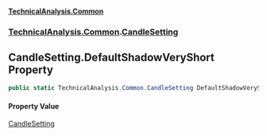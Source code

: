 #### [TechnicalAnalysis.Common](TechnicalAnalysis.Common.md 'TechnicalAnalysis.Common')
### [TechnicalAnalysis.Common](TechnicalAnalysis.Common.md#TechnicalAnalysis.Common 'TechnicalAnalysis.Common').[CandleSetting](CandleSetting.md 'TechnicalAnalysis.Common.CandleSetting')

## CandleSetting.DefaultShadowVeryShort Property

```csharp
public static TechnicalAnalysis.Common.CandleSetting DefaultShadowVeryShort { get; }
```

#### Property Value
[CandleSetting](CandleSetting.md 'TechnicalAnalysis.Common.CandleSetting')